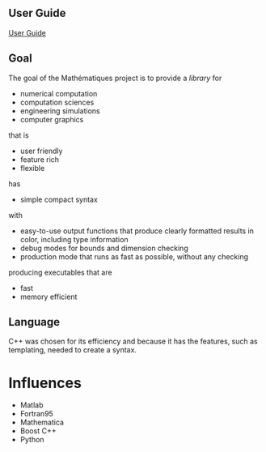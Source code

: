 
## User Guide

[User Guide](doc/README.md)



## Goal

The goal of the Mathématiques project is to provide a _library_ for 
* numerical computation
* computation sciences
* engineering simulations
* computer graphics

that is
* user friendly
* feature rich
* flexible

has 
* simple compact syntax

with
* easy-to-use output functions that produce clearly formatted results in color, including type information
* debug modes for bounds and dimension checking
* production mode that runs as fast as possible, without any checking

producing executables that are
* fast
* memory efficient

## Language

C++ was chosen for its efficiency and because it has the features, such as templating, needed to create a syntax.

# Influences

* Matlab
* Fortran95
* Mathematica
* Boost C++
* Python

